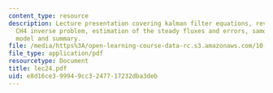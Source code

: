 ```yaml
---
content_type: resource
description: Lecture presentation covering kalman filter equations, review of the
  CH4 inverse problem, estimation of the steady fluxes and errors, samoa observation
  model and summary.
file: /media/https%3A/open-learning-course-data-rc.s3.amazonaws.com/10-571j-atmospheric-physics-and-chemistry-spring-2006/e8d16ce399949cc3247717232dba3deb_lec24.pdf
file_type: application/pdf
resourcetype: Document
title: lec24.pdf
uid: e8d16ce3-9994-9cc3-2477-17232dba3deb
---
```

